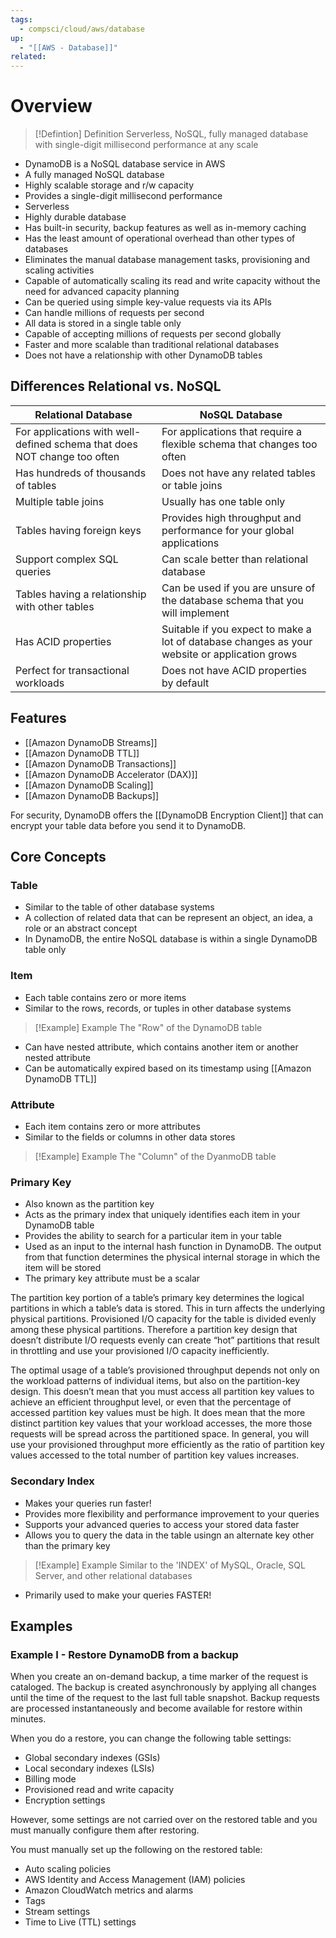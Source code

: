 ```yaml
---
tags:
  - compsci/cloud/aws/database
up:
  - "[[AWS - Database]]"
related:
---
```

# Overview


> [!Defintion] Definition
> Serverless, NoSQL, fully managed database with single-digit millisecond performance at any scale

- DynamoDB is a NoSQL database service in AWS
- A fully managed NoSQL database
- Highly scalable storage and r/w capacity
- Provides a single-digit millisecond performance
- Serverless
- Highly durable database
- Has built-in security, backup features as well as in-memory caching
- Has the least amount of operational overhead than other types of databases
- Eliminates the manual database management tasks, provisioning and scaling activities
- Capable of automatically scaling its read and write capacity without the need for advanced capacity planning
- Can be queried using simple key-value requests via its APIs
- Can handle millions of requests per second
- All data is stored in a single table only
- Capable of accepting millions of requests per second globally
- Faster and more scalable than traditional relational databases
- Does not have a relationship with other DynamoDB tables


## Differences Relational vs. NoSQL

| Relational Database                                                      | NoSQL Database                                                                                |
| ------------------------------------------------------------------------ | --------------------------------------------------------------------------------------------- |
| For applications with well-defined schema that does NOT change too often | For applications that require a flexible schema that changes too often                        |
| Has hundreds of thousands of tables                                      | Does not have any related tables or table joins                                               |
| Multiple table joins                                                     | Usually has one table only                                                                    |
| Tables having foreign keys                                               | Provides high throughput and performance for your global applications                         |
| Support complex SQL queries                                              | Can scale better than relational database                                                     |
| Tables having a relationship with other tables                           | Can be used if you are unsure of the database schema that you will implement                  |
| Has ACID properties                                                      | Suitable if you expect to make a lot of database changes as your website or application grows |
| Perfect for transactional workloads                                      | Does not have ACID properties by default                                                      |

## Features

- [[Amazon DynamoDB Streams]]
- [[Amazon DynamoDB TTL]]
- [[Amazon DynamoDB Transactions]]
- [[Amazon DynamoDB Accelerator (DAX)]]
- [[Amazon DynamoDB Scaling]]
- [[Amazon DynamoDB Backups]]

For security, DynamoDB offers the [[DynamoDB Encryption Client]] that can encrypt your table data before you send it to DynamoDB. 

## Core Concepts

### Table

- Similar to the table of other database systems
- A collection of related data that can be represent an object, an idea, a role or an abstract concept
- In DynamoDB, the entire NoSQL database is within a single DynamoDB table only

### Item

- Each table contains zero or more items
- Similar to the rows, records, or tuples in other database systems


> [!Example] Example
> The "Row" of the DynamoDB table

- Can have nested attribute, which contains another item or another nested attribute
- Can be automatically expired based on its timestamp using [[Amazon DynamoDB TTL]]

### Attribute

- Each item contains zero or more attributes
- Similar to the fields or columns in other data stores

> [!Example] Example
> The "Column" of the DyanmoDB table

### Primary Key

- Also known as the partition key
- Acts as the primary index that uniquely identifies each item in your DynamoDB table
- Provides the ability to search for a particular item in your table
- Used as an input to the internal hash function in DynamoDB. The output from that function determines the physical internal storage in which the item will be stored
- The primary key attribute must be a scalar

The partition key portion of a table’s primary key determines the logical partitions in which a table’s data is stored. This in turn affects the underlying physical partitions. Provisioned I/O capacity for the table is divided evenly among these physical partitions. Therefore a partition key design that doesn’t distribute I/O requests evenly can create “hot” partitions that result in throttling and use your provisioned I/O capacity inefficiently.

The optimal usage of a table’s provisioned throughput depends not only on the workload patterns of individual items, but also on the partition-key design. This doesn’t mean that you must access all partition key values to achieve an efficient throughput level, or even that the percentage of accessed partition key values must be high. It does mean that the more distinct partition key values that your workload accesses, the more those requests will be spread across the partitioned space. In general, you will use your provisioned throughput more efficiently as the ratio of partition key values accessed to the total number of partition key values increases.


### Secondary Index

- Makes your queries run faster!
- Provides more flexibility and performance improvement to your queries
- Supports your advanced queries to access your stored data faster
- Allows you to query the data in the table usingn an alternate key other than the primary key

> [!Example] Example
> Similar to the 'INDEX' of MySQL, Oracle, SQL Server, and other relational databases

- Primarily used to make your queries FASTER!



## Examples

### Example I - Restore DynamoDB from a backup

When you create an on-demand backup, a time marker of the request is cataloged. The backup is created asynchronously by applying all changes until the time of the request to the last full table snapshot. Backup requests are processed instantaneously and become available for restore within minutes.

When you do a restore, you can change the following table settings:

-   Global secondary indexes (GSIs)
-   Local secondary indexes (LSIs)
-   Billing mode
-   Provisioned read and write capacity
-   Encryption settings

However, some settings are not carried over on the restored table and you must manually configure them after restoring.

You must manually set up the following on the restored table:

-   Auto scaling policies
-   AWS Identity and Access Management (IAM) policies
-   Amazon CloudWatch metrics and alarms
-   Tags
-   Stream settings
-   Time to Live (TTL) settings
